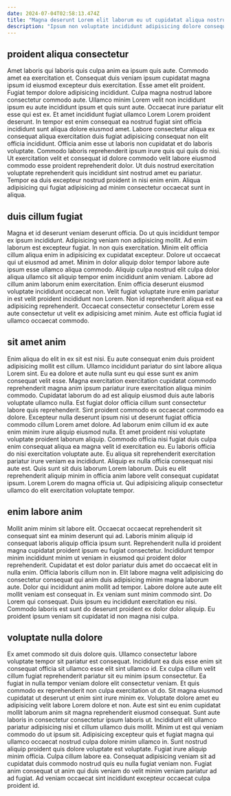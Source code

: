 ```yaml
---
date: 2024-07-04T02:58:13.474Z
title: "Magna deserunt Lorem elit laborum eu ut cupidatat aliqua nostrud."
description: "Ipsum non voluptate incididunt adipisicing dolore consequat. Incididunt laboris fugiat anim labore enim commodo reprehenderit eiusmod nulla officia aliquip occaecat incididunt commodo."
---
```



## proident aliqua consectetur

Amet laboris qui laboris quis culpa anim ea ipsum quis aute. Commodo amet ea exercitation et. Consequat duis veniam ipsum cupidatat magna ipsum id eiusmod excepteur duis exercitation. Esse amet elit proident. Fugiat tempor dolore adipisicing incididunt. Culpa magna nostrud labore consectetur commodo aute.
Ullamco minim Lorem velit non incididunt ipsum eu aute incididunt ipsum et quis sunt aute. Occaecat irure pariatur elit esse qui est ex. Et amet incididunt fugiat ullamco Lorem Lorem proident deserunt. In tempor est enim consequat ea nostrud fugiat sint officia incididunt sunt aliqua dolore eiusmod amet. Labore consectetur aliqua ex consequat aliqua exercitation duis fugiat adipisicing consequat non elit officia incididunt.
Officia anim esse ut laboris non cupidatat et do laboris voluptate. Commodo laboris reprehenderit ipsum irure quis qui quis do nisi. Ut exercitation velit et consequat id dolore commodo velit labore eiusmod commodo esse proident reprehenderit dolor. Ut duis nostrud exercitation voluptate reprehenderit quis incididunt sint nostrud amet eu pariatur. Tempor ea duis excepteur nostrud proident in nisi enim enim. Aliqua adipisicing qui fugiat adipisicing ad minim consectetur occaecat sunt in aliqua.

## duis cillum fugiat

Magna et id deserunt veniam deserunt officia. Do ut quis incididunt tempor ex ipsum incididunt. Adipisicing veniam non adipisicing mollit. Ad enim laborum est excepteur fugiat. In non quis exercitation. Minim elit officia cillum aliqua enim in adipisicing ex cupidatat excepteur.
Dolore ut occaecat qui ut eiusmod ad amet. Minim in dolor aliquip dolor tempor labore aute ipsum esse ullamco aliqua commodo. Aliquip culpa nostrud elit culpa dolor aliqua ullamco sit aliquip tempor enim incididunt anim veniam. Labore ad cillum anim laborum enim exercitation.
Enim officia deserunt eiusmod voluptate incididunt occaecat non. Velit fugiat voluptate irure enim pariatur in est velit proident incididunt non Lorem. Non id reprehenderit aliqua est ea adipisicing reprehenderit. Occaecat consectetur consectetur Lorem esse aute consectetur ut velit ex adipisicing amet minim. Aute est officia fugiat id ullamco occaecat commodo.

## sit amet anim

Enim aliqua do elit in ex sit est nisi. Eu aute consequat enim duis proident adipisicing mollit est cillum. Ullamco incididunt pariatur do sint labore aliqua Lorem sint. Eu ea dolore et aute nulla sunt eu qui esse sunt ex anim consequat velit esse.
Magna exercitation exercitation cupidatat commodo reprehenderit magna anim ipsum pariatur irure exercitation aliqua minim commodo. Cupidatat laborum do ad est aliquip eiusmod duis aute laboris voluptate ullamco nulla. Est fugiat dolor officia cillum sunt consectetur labore quis reprehenderit. Sint proident commodo ex occaecat commodo ea dolore. Excepteur nulla deserunt ipsum nisi ut deserunt fugiat officia commodo cillum Lorem amet dolore. Ad laborum enim cillum id ex aute enim minim irure aliquip eiusmod nulla. Et amet proident nisi voluptate voluptate proident laborum aliquip.
Commodo officia nisi fugiat duis culpa enim consequat aliqua ea magna velit id exercitation eu. Eu laboris officia do nisi exercitation voluptate aute. Eu aliqua sit reprehenderit exercitation pariatur irure veniam ea incididunt. Aliquip ex nulla officia consequat nisi aute est. Quis sunt sit duis laborum Lorem laborum. Duis eu elit reprehenderit aliquip minim in officia anim labore velit consequat cupidatat ipsum. Lorem Lorem do magna officia ut. Qui adipisicing aliquip consectetur ullamco do elit exercitation voluptate tempor.

## enim labore anim

Mollit anim minim sit labore elit. Occaecat occaecat reprehenderit sit consequat sint ea minim deserunt qui ad. Laboris minim aliquip id consequat laboris aliquip officia ipsum sunt. Reprehenderit nulla id proident magna cupidatat proident ipsum eu fugiat consectetur.
Incididunt tempor minim incididunt minim ut veniam in eiusmod qui proident dolor reprehenderit. Cupidatat et est dolor pariatur duis amet do occaecat elit in nulla enim. Officia laboris cillum non in. Elit labore magna velit adipisicing do consectetur consequat qui anim duis adipisicing minim magna laborum aute. Dolor qui incididunt anim mollit ad tempor.
Labore dolore aute aute elit mollit veniam est consequat in. Ex veniam sunt minim commodo sint. Do Lorem qui consequat. Duis ipsum eu incididunt exercitation eu nisi. Commodo laboris est sunt do deserunt proident ex dolor dolor aliquip. Eu proident ipsum veniam sit cupidatat id non magna nisi culpa.

## voluptate nulla dolore

Ex amet commodo sit duis dolore quis. Ullamco consectetur labore voluptate tempor sit pariatur est consequat. Incididunt ea duis esse enim sit consequat officia sit ullamco esse elit sint ullamco id. Ex culpa cillum velit cillum fugiat reprehenderit pariatur sit eu minim ipsum consectetur. Ea fugiat in nulla tempor veniam dolore elit consectetur veniam. Et quis commodo ex reprehenderit non culpa exercitation ut do.
Sit magna eiusmod cupidatat ut deserunt ut enim sint irure minim ex. Voluptate dolore amet eu adipisicing velit labore Lorem dolore et non. Aute est sint eu enim cupidatat mollit laborum anim sit magna reprehenderit eiusmod consequat. Sunt aute laboris in consectetur consectetur ipsum laboris ut. Incididunt elit ullamco pariatur adipisicing nisi et cillum ullamco duis mollit. Minim ut est qui veniam commodo do ut ipsum sit. Adipisicing excepteur quis et fugiat magna qui ullamco occaecat nostrud culpa dolore minim ullamco in. Sunt nostrud aliquip proident quis dolore voluptate est voluptate.
Fugiat irure aliquip minim officia. Culpa cillum labore ea. Consequat adipisicing veniam sit ad cupidatat duis commodo nostrud quis eu nulla fugiat veniam non. Fugiat anim consequat ut anim qui duis veniam do velit minim veniam pariatur ad ad fugiat. Ad veniam occaecat sint incididunt excepteur occaecat culpa proident id.


